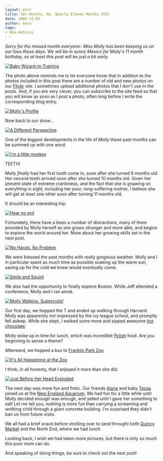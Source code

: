 ```yaml
---
layout: post
title: Ten Months, No, Nearly Eleven Months Old!
date: 2006-11-03
author: Anna
tags:
- Wee-Watkins
---
```


<i>Sorry for the missed month everyone- Miss Molly has been keeping us on our toes these days. We will be in sunny Mexico for Molly's 11 month birthday, so at least this post will be just a bit early.</i>

<div class="figure"><a href="http://www.flickr.com/photo.gne?id=279535060"><img class="photo" src="http://static.flickr.com/100/279535060_bfd9719f85.jpg" align="center" alt="Baby Wizard-in-Training" border="0"></a> </div>

The photo above reminds me to let everyone know that in addition to the photos included in this post there are a number of old and new photos on our <a href="http://www.flickr.com/photos/jeffwatkins/">Flickr</a> site. I sometimes upload additional photos that I don't use in the posts. And, if you are very clever, you can subscribe to the site feed so that you will know as soon as I post a photo, often long before I write the corresponding blog entry.

<div class="figure"><a href="http://www.flickr.com/photo.gne?id=279528127"><img class="photo" src="http://static.flickr.com/99/279528127_b8703766ae.jpg" align="center" alt="Molly's Profile" border="0"></a> </div>

Now back to our show...

<div class="figure"><a href="http://www.flickr.com/photo.gne?id=279528611"><img class="photo" src="http://static.flickr.com/89/279528611_2b9c3b4dab.jpg" align="center" alt="A Different Perspective" border="0"></a> </div>

One of the biggest developments in the life of Molly these past months can be summed up with one word:

<div class="figure"><a href="http://www.flickr.com/photo.gne?id=279530731"><img class="photo" src="http://static.flickr.com/109/279530731_d44602da61.jpg" align="center" alt="I'm a little monkey" border="0"></a> </div>

TEETH!

Molly <i>finally</i> had her first tooth come in, soon after she turned 9 months old. Her second tooth arrived soon after she turned 10 months old. Given her present state of extreme crankiness, and the fact that she is gnawing on everything in sight, including her poor, long-suffering mother, I believe she will get at least one other soon after turning 11 months old. 

It should be an interesting trip.

<div class="figure"><a href="http://www.flickr.com/photo.gne?id=279529579"><img class="photo" src="http://static.flickr.com/80/279529579_31b99d3116.jpg" align="center" alt="Hear no evil" border="0"></a> </div>

Fortunately, there have a been a number of distractions, many of them provided by Molly herself as she grows stronger and more able, and begins to explore the world around her. More about her growing skills set in the next post.

<div class="figure"><a href="http://www.flickr.com/photo.gne?id=277971569"><img class="photo" src="http://static.flickr.com/90/277971569_1bd4c5a479.jpg" align="center" alt="No Hands, No Problem" border="0"></a> </div>

We were blessed the past months with really gorgeous weather. Molly and I in particular spent as much time as possible soaking up the warm sun, saving up for the cold we knew would eventually come.

<div class="figure"><a href="http://www.flickr.com/photo.gne?id=279511108"><img class="photo" src="http://static.flickr.com/117/279511108_c700c2ba29.jpg" align="center" alt="Smile and Squint" border="0"></a> </div>

We also had the opportunity to finally explore Boston. While Jeff attended a conference, Molly and I ran amok. 

<div class="figure"><a href="http://www.flickr.com/photo.gne?id=286484456"><img class="photo" src="http://static.flickr.com/121/286484456_41c33df83f.jpg" align="center" alt="Molly Watkins, Supercutie!" border="0"></a> </div>

Our first day, we hopped the T and ended up walking through Harvard. Molly was apparently not impressed by the ivy league school, and promptly fell asleep. While she slept, I walked some more and sipped awesome <a href="http://www.burdickchocolate.com/stores-and-cafes-cambridge.asp">hot chocolate</a>. 

Molly woke up in time for lunch, which was incredible <a href="http://www.cafepolonia.com/">Polish</a> food. Are you beginning to sense a theme?

Afterward, we hopped a bus to <a href="http://www.franklinparkzoo.org">Franklin Park Zoo</a>

<div class="figure"><a href="http://www.flickr.com/photo.gne?id=286482512"><img class="photo" src="http://static.flickr.com/116/286482512_8bb835b4c4.jpg" align="center" alt="It's All Happening at the Zoo" border="0"></a> </div>

I think, in all honesty, that I enjoyed it more than she did.

<div class="figure"><a href="http://www.flickr.com/photo.gne?id=286484001"><img class="photo" src="http://static.flickr.com/122/286484001_88b7a81bff.jpg" align="center" alt="Just Before Her Head Exploded" border="0"></a> </div>

The next day was more fun and frolic. Our friends <a href="http://www.bokardo.com/wedding/">Alana</a> and baby <a href="http://www.flickr.com/photos/bokardo/262884693/in/set-72157594316452937/">Tessa</a> joined us at the <a href="http://www.neaq.org/">New England Aquarium</a>. We had fun for a little while until Molly decided enough was enough, and yelled until I gave her something to eat! Let me tell you, nothing is more fun than carrying a screaming and writhing child through a giant concrete building. I'm surprised they didn't ban us from future visits.

We all had a brief snack before strolling over to (and through) both <a href="http://www.faneuilhallmarketplace.com/">Quincy Market</a> and the North End, where we had lunch.

Looking back, I wish we had taken more pictures, but there is only so much this poor mom can do.

And speaking of doing things, be sure to check out the next post!








